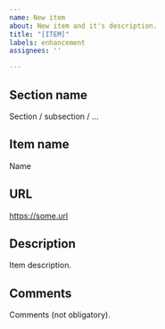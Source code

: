 ```yaml
---
name: New item
about: New item and it's description.
title: "[ITEM]"
labels: enhancement
assignees: ''

---
```


## Section name
Section / subsection / ...

## Item name
Name

## URL
https://some.url

## Description
Item description.

## Comments
Comments (not obligatory).
